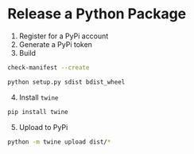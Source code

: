 # Release a Python Package

1. Register for a PyPi account
2. Generate a PyPi token
3. Build

```bash
check-manifest --create
```

```bash
python setup.py sdist bdist_wheel
```

4. Install `twine`

```bash
pip install twine
```

5. Upload to PyPi

```bash
python -m twine upload dist/*
```
